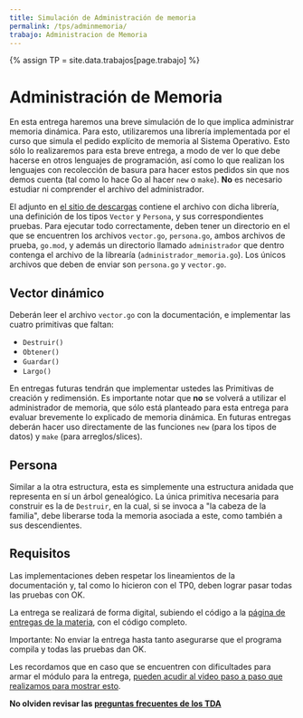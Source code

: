 ```yaml
---
title: Simulación de Administración de memoria
permalink: /tps/adminmemoria/
trabajo: Administracion de Memoria
---
```

{% assign TP = site.data.trabajos[page.trabajo] %}

Administración de Memoria
=========================

En esta entrega haremos una breve simulación de lo que implica administrar memoria dinámica. Para esto, 
utilizaremos una librería implementada por el curso que simula el pedido explícito de memoria al Sistema
Operativo. Esto sólo lo realizaremos para esta breve entrega, a modo de ver lo que debe hacerse en otros
lenguajes de programación, así como lo que realizan los lenguajes con recolección de basura para hacer
estos pedidos sin que nos demos cuenta (tal como lo hace Go al hacer `new` o `make`).
**No** es necesario estudiar ni comprender el archivo del administrador.

El adjunto en [el sitio de descargas]({{site.skel}}) contiene el archivo con dicha librería, una definición
de los tipos `Vector` y `Persona`, y sus correspondientes pruebas. Para ejecutar todo correctamente, deben
tener un directorio en el que se encuentren los archivos `vector.go`, `persona.go`, ambos archivos de prueba, 
`go.mod`, y además un directorio llamado `administrador` que dentro contenga el archivo de la librearía 
(`administrador_memoria.go`).
Los únicos archivos que deben de enviar son `persona.go` y `vector.go`.

## Vector dinámico

Deberán leer el archivo `vector.go` con la documentación, e implementar las cuatro primitivas que faltan:
- `Destruir()`
- `Obtener()`
- `Guardar()`
- `Largo()`

En entregas futuras tendrán que implementar ustedes las Primitivas de creación y redimensión. Es importante notar
que **no** se volverá a utilizar el administrador de memoria, que sólo está planteado para esta entrega para
evaluar brevemente lo explicado de memoria dinámica. En futuras entregas deberán hacer uso directamente de las
funciones `new` (para los tipos de datos) y `make` (para arreglos/slices).


## Persona

Similar a la otra estructura, esta es simplemente una estructura anidada que representa en sí un árbol genealógico. 
La única primitiva necesaria para construir es la de `Destruir`, en la cual, si se invoca a "la cabeza de la familia", 
debe liberarse toda la memoria asociada a este, como también a sus descendientes. 


## Requisitos

Las implementaciones deben respetar los lineamientos de la documentación y, tal como lo hicieron con el TP0, deben lograr pasar todas las pruebas con OK.

La entrega se realizará de forma digital, subiendo el código a la [página de entregas de la materia]({{site.entregas}}), con el código completo.

Importante: No enviar la entrega hasta tanto asegurarse que el programa compila y todas las pruebas dan OK.

Les recordamos que en caso que se encuentren con dificultades para armar el módulo para la entrega, [pueden acudir al video paso a paso que realizamos para mostrar esto](https://youtu.be/IZrQt-vR3E4?t=300).


**No olviden revisar las [preguntas frecuentes de los TDA](/algo2/faq/tda)**
